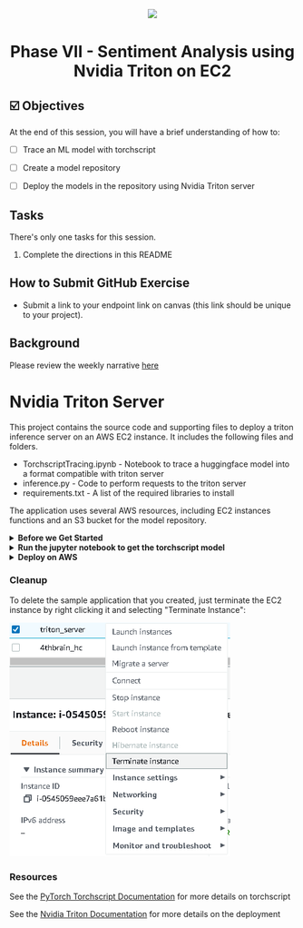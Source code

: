 <p align = "center" draggable=”false” ><img src="https://user-images.githubusercontent.com/37101144/161836199-fdb0219d-0361-4988-bf26-48b0fad160a3.png"
     width="200px"
     height="auto"/>
</p>



# <h1 align="center" id="heading">Phase VII - Sentiment Analysis using Nvidia Triton on EC2</h1>



## ☑️ Objectives
At the end of this session, you will have a brief understanding of how to:
- [ ] Trace an ML model with torchscript
- [ ] Create a model repository
- [ ] Deploy the models in the repository using Nvidia Triton server



## Tasks
There's only one tasks for this session.
1. Complete the directions in this README

## How to Submit GitHub Exercise
- Submit a link to your endpoint link on canvas (this link should be unique to your project).

## Background
Please review the weekly narrative [here](https://www.notion.so/Week-4)


# Nvidia Triton Server

This project contains the source code and supporting files to deploy a triton inference server on an AWS EC2 instance. It includes the following files and folders.

- TorchscriptTracing.ipynb - Notebook to trace a huggingface model into a format compatible with triton server
- inference.py - Code to perform requests to the triton server
- requirements.txt - A list of the required libraries to install

The application uses several AWS resources, including EC2 instances functions and an S3 bucket for the model repository. 

<details>
     <summary><b>Before we Get Started</b></summary>    
     
     
## I. Dependencies

To complete the assignment you need to feel confortable using ssh to remotely access an AWS EC2 instance. Docker must be installed on the instance.

### I.1 AWS account creation

Follow the next tutorial to create and verify an AWS account

<https://aws.amazon.com/premiumsupport/knowledge-center/create-and-activate-aws-account/>

### I.2 Docker installation

Use the convenience script to install docker on linux. For more

```bash
 curl -fsSL <https://get.docker.com> -o get-docker.sh
 DRY_RUN=1 sh ./get-docker.sh
```

Verify that your user can run docker commandas ccan run Docker commands without using sudo.by
running by running the following command:

```bash
  docker ps

 CONTAINER ID        IMAGE               COMMAND             CREATED             STATUS              PORTS               NAMES

```

### I.3 Install the requirements locally to trace the model and run the inference

Install the required libraries using pip

```bash
   pip install -r requirements.txt
```
 
</details>


<details>
     <summary><b>Run the jupyter notebook to get the torchscript model</b></summary>


## II. Use the TorchscriptTracing notebook to create a compatible model

To create a model compatible with Nvidia Triton server, you must run inference once with the jit compiler

![AWS region](/images/jupyter.png)

You should see a model.pt created and you need to create a config.pbtxt that contains the input and output tensor shapes:

```bash
name: "distilbert"
platform: "pytorch_libtorch"
input [
 {
    name: "input__0"
    data_type: TYPE_INT32
    dims: [1, 256]
 }
]
output {
    name: "output__0"
    data_type: TYPE_FP32
    dims: [1, 2]
  }

```

In this case, the input tensors are tokenised sentences 256 words long and the outputs are the logits for the negative/positive classes.

</details>

     
     
     


<details>
     <summary><b>Deploy on AWS</b></summary>

## III. Deploy on AWS

### III.1 Create an S3 model repository and launch an EC2 Instance

1. Make sure that you have an active AWS account

2. Select us-east-1 as the aws region for the remaining steps of the assignment.
  ![AWS region](/images/region_aws.png)

3. Go to [S3 storage](https://s3.console.aws.amazon.com/s3/home?region=us-west-1)
create a new bucket clicking "Create Bucket"

4. Upload the traced model with the following folder structure:
```bash
    models
    └───distilbert
        └───config.pbtxt
        └───1
            └───model.pt
```
![AWS region](/images/upload.png)

5. Go to [EC2 instances](https://us-west-1.console.aws.amazon.com/ec2/v2/home?region=us-west-1#Home:)
launch a new instance clicking "Launch Instance"
![Add User IAM](images/launch.png)

6. SSH into the EC2 instance
```bash
teslabot$ ssh ec2-user@ec2.public.ipv4.address
```

### III.2 Deploying with Nvidia Triton server

Create a env file with aws credentials:

    AWS_ACCESS_KEY_ID=SOME_ACCESS_KEY
    AWS_SECRET_ACCESS_KEY=SOME_SECRET_ACCESS_KEY
    AWS_DEFAULT_REGION=us-east-1

To run the inference server on GPU: 

```bash
    docker run --gpus=1 -p8000:8000 -p8001:8001 -p8002:8002 --env-file .envs3 -p8000:8000 -p8001:8001 -p8002:8002 --rm --net=host nvcr.io/nvidia/tritonserver:22.06-py3 tritonserver --model-repository=s3://triton-repository/models/
```

To run the inference server on CPU: 

```bash
    docker run -p8000:8000 -p8001:8001 -p8002:8002 --env-file .envs3 -p8000:8000 -p8001:8001 -p8002:8002 --rm --net=host nvcr.io/nvidia/tritonserver:22.06-py3 tritonserver --model-repository=s3://triton-repository/models/
```


### III.3 Testing the API endpoint

Run the inference client with the correct ip address

```bash
    python3 inference.py
```

</details>


### Cleanup

To delete the sample application that you created, just terminate the EC2 instance by right clicking it and selecting "Terminate Instance":

![Add User IAM](images/terminate.png)


### Resources

See the [PyTorch Torchscript Documentation](https://pytorch.org/docs/stable/jit.html) for more details on torchscript

See the [Nvidia Triton Documentation](https://docs.nvidia.com/deeplearning/triton-inference-server/user-guide/index.html) for more details on the deployment
